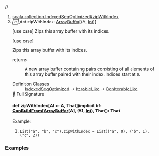 //
<ol>
<li><a href="https://www.scala-lang.org/api/2.12.3/scala/collection/mutable/ArrayBuffer.html#zipWithIndex:scala.collection.mutable.ArrayBuffer[(A,Int)]">scala.collection.IndexedSeqOptimized#zipWithIndex</a></li>
<li name="scala.collection.IndexedSeqOptimized#zipWithIndex" visbl="pub" class="indented0 " data-isabs="false" fullcomment="yes" group="Ungrouped"> <a id="zipWithIndex:scala.collection.mutable.ArrayBuffer[(A,Int)]"></a><a id="zipWithIndex:ArrayBuffer[(A,Int)]"></a> <span class="permalink"> <a href="../../../scala/collection/mutable/ArrayBuffer.html#zipWithIndex:scala.collection.mutable.ArrayBuffer[(A,Int)]" title="Permalink"> <i class="material-icons"></i> </a> </span> <span class="modifier_kind"> <span class="modifier"></span> <span class="kind">def</span> </span> <span class="symbol"> <span class="name">zipWithIndex</span><span class="result">: <a href="" class="extype" name="scala.collection.mutable.ArrayBuffer">ArrayBuffer</a>[(<span class="extype" name="scala.collection.GenIterableLike.A">A</span>, <a href="../../Int.html" class="extype" name="scala.Int">Int</a>)]</span> </span> <p class="shortcomment cmt">[use case] Zips this array buffer with its indices.</p>
 <div class="fullcomment">
  [use case] 
  <div class="comment cmt">
   <p> Zips this array buffer with its indices.</p>
  </div>
  <dl class="paramcmts block">
   <dt>
    returns
   </dt>
   <dd class="cmt">
    <p>A new array buffer containing pairs consisting of all elements of this array buffer paired with their index. Indices start at <code>0</code>.</p>
   </dd>
  </dl>
  <dl class="attributes block"> 
   <dt>
    Definition Classes
   </dt>
   <dd>
    <a href="../IndexedSeqOptimized.html" class="extype" name="scala.collection.IndexedSeqOptimized">IndexedSeqOptimized</a> → 
    <a href="../IterableLike.html" class="extype" name="scala.collection.IterableLike">IterableLike</a> → 
    <a href="../GenIterableLike.html" class="extype" name="scala.collection.GenIterableLike">GenIterableLike</a>
   </dd>
   <div class="full-signature-block toggleContainer"> 
    <span class="toggle"> <i class="material-icons"></i> Full Signature </span> 
    <div class="hiddenContent full-signature-usecase">
     <h4 id="signature" class="signature"> <span class="modifier_kind"> <span class="modifier"></span> <span class="kind">def</span> </span> <span class="symbol"> <span class="name">zipWithIndex</span><span class="tparams">[<span name="A1">A1 &gt;: <span class="extype" name="scala.collection.mutable.ArrayBuffer.A">A</span></span>, <span name="That">That</span>]</span><span class="params">(<span class="implicit">implicit </span><span name="bf">bf: <a href="../generic/CanBuildFrom.html" class="extype" name="scala.collection.generic.CanBuildFrom">CanBuildFrom</a>[<a href="" class="extype" name="scala.collection.mutable.ArrayBuffer">ArrayBuffer</a>[<span class="extype" name="scala.collection.mutable.ArrayBuffer.A">A</span>], (<span class="extype" name="scala.collection.IndexedSeqOptimized.zipWithIndex.A1">A1</span>, <a href="../../Int.html" class="extype" name="scala.Int">Int</a>), <span class="extype" name="scala.collection.IndexedSeqOptimized.zipWithIndex.That">That</span>]</span>)</span><span class="result">: <span class="extype" name="scala.collection.IndexedSeqOptimized.zipWithIndex.That">That</span></span> </span> </h4>
    </div> 
   </div>
   <div class="block">
    Example: 
    <ol>
     <li class="cmt"><p> <code>List("a", "b", "c").zipWithIndex = List(("a", 0), ("b", 1), ("c", 2))</code></p></li>
    </ol> 
   </div>
  </dl>
 </div> </li>
        </ol>


### Examples



